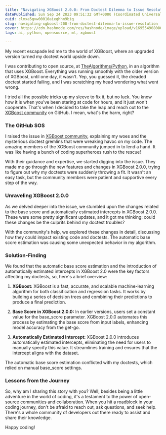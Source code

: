 ```yaml
---
title: "Navigating XGBoost 2.0.0: From Doctest Dilemma to Issue Resolution"
datePublished: Sun Sep 24 2023 09:51:32 GMT+0000 (Coordinated Universal Time)
cuid: clmxa5gvw00010aieghhm9biq
slug: navigating-xgboost-200-from-doctest-dilemma-to-issue-resolution
cover: https://cdn.hashnode.com/res/hashnode/image/upload/v1695549080809/11c7661e-e0e6-451e-b396-3e8ab31b3d14.jpeg
tags: ai, python, opensource, ml, xgboost

---
```


My recent escapade led me to the world of XGBoost, where an upgraded version turned my doctest world upside down.

I was contributing to open source, at [TheAlgorithms/Python](https://github.com/TheAlgorithms/Python), in an algorithm that uses XGBoost. Everything was running smoothly with the older version of XGBoost, until one day, it wasn't. Yep, you guessed it, the dreaded doctest started failing, and I was scratching my head wondering what went wrong.

I tried all the possible tricks up my sleeve to fix it, but no luck. You know how it is when you've been staring at code for hours, and it just won't cooperate. That's when I decided to take the leap and reach out to the [XGBoost community](https://github.com/dmlc/xgboost/issues/9606) on GitHub. I mean, what's the harm, right?

### The GitHub SOS

I raised the issue in [XGBoost community](https://github.com/dmlc/xgboost/issues/9606), explaining my woes and the mysterious doctest gremlins that were wreaking havoc on my code. The amazing members of the XGBoost community jumped in to lend a hand. It was like having a bunch of coding superheroes rush to the rescue!

With their guidance and expertise, we started digging into the issue. They made me go through the new features and changes in XGBoost 2.0.0, trying to figure out why my doctests were suddenly throwing a fit. It wasn't an easy task, but the community members were patient and supportive every step of the way.

### Unraveling XGBoost 2.0.0

As we delved deeper into the issue, we stumbled upon the changes related to the base score and automatically estimated intercepts in XGBoost 2.0.0. These were some pretty significant updates, and it got me thinking: could these changes be the culprits behind my doctest troubles?

With the community's help, we explored these changes in detail, discussing how they could impact existing code and doctests. The automatic base score estimation was causing some unexpected behavior in my algorithm.

### Solution-Finding

We found that the automatic base score estimation and the introduction of automatically estimated intercepts in XGBoost 2.0 were the key factors affecting my doctests, so, here's a brief overview:

1. **XGBoost:** XGBoost is a fast, accurate, and scalable machine-learning algorithm for both classification and regression tasks. It works by building a series of decision trees and combining their predictions to produce a final prediction.
    
2. **Base Score in XGBoost 2.0.0:** In earlier versions, users set a constant value for the base\_score parameter. XGBoost 2.0.0 automates this process by estimating the base score from input labels, enhancing model accuracy from the get-go.
    
3. **Automatically Estimated Intercept:** XGBoost 2.0.0 introduces automatically estimated intercepts, eliminating the need for users to manually specify this value. It streamlines training and ensures that the intercept aligns with the dataset.
    

The automatic base score estimation conflicted with my doctests, which relied on manual base\_score settings.

### Lessons from the Journey

So, why am I sharing this story with you? Well, besides being a little adventure in the world of coding, it's a testament to the power of open-source communities and collaboration. When you hit a roadblock in your coding journey, don't be afraid to reach out, ask questions, and seek help. There's a whole community of developers out there ready to assist and share their knowledge.

Happy coding!